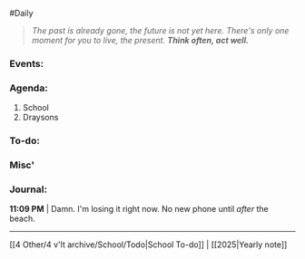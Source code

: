 #Daily
>*The past is already gone, the future is not yet here. There's only one moment for you to live, the present.*
>***Think often, act well.***
### Events:

### Agenda:
1. School
2. Draysons
### To-do:

### Misc'

### Journal:
**11:09 PM** | Damn. I'm losing it right now. No new phone until *after* the beach.

---
[[4 Other/4 v'lt archive/School/Todo|School To-do]] | [[2025|Yearly note]]